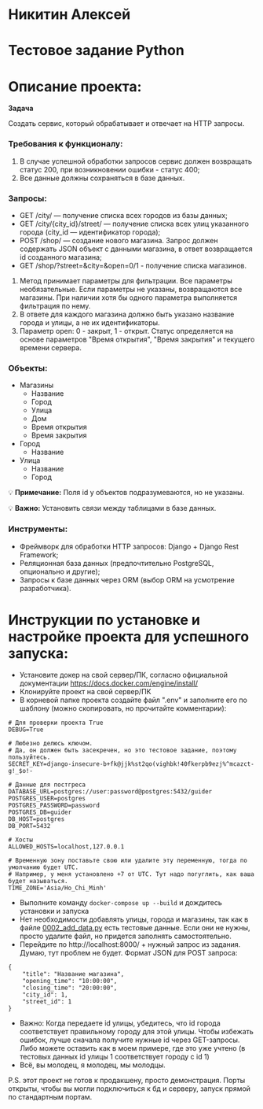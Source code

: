 # Никитин Алексей
# Тестовое задание Python
# Описание проекта:

**Задача**

Создать сервис, который обрабатывает и отвечает на HTTP запросы.


### **Требования к функционалу:**

1. В случае успешной обработки запросов сервис должен возвращать статус 200, при
возникновении ошибки - статус 400;
2. Все данные должны сохраняться в базе данных.

### **Запросы:**

- GET /city/ — получение списка всех городов из базы данных;
- GET /city/{city_id}/street/ — получение списка всех улиц указанного города
(city_id — идентификатор города);
- POST /shop/ — создание нового магазина. Запрос должен содержать JSON объект с
данными магазина, в ответ возвращается id созданного магазина;
- GET /shop/?street=&city=&open=0/1 - получение списка магазинов.

1. Метод принимает параметры для фильтрации. Все параметры необязательные. Если
параметры не указаны, возвращаются все магазины. При наличии хотя бы одного
параметра выполняется фильтрация по нему.
2. В ответе для каждого магазина должно быть указано название города и улицы, а не их идентификаторы.
3. Параметр open: 0 - закрыт, 1 - открыт. Статус определяется на основе параметров
"Время открытия", "Время закрытия" и текущего времени сервера.

### **Объекты:**

- Магазины
    - Название
    - Город
    - Улица
    - Дом
    - Время открытия
    - Время закрытия
- Город
    - Название
- Улица
    - Название
    - Город

💡 **Примечание:** Поля id у объектов подразумеваются, но не указаны.

💡 **Важно:** Установить связи между таблицами в базе данных.


### Инструменты:

- Фреймворк для обработки HTTP запросов: Django + Django Rest Framework;
- Реляционная база данных (предпочтительно PostgreSQL, опционально и другие);
- Запросы к базе данных через ORM (выбор ORM на усмотрение разработчика).


# Инструкции по установке и настройке проекта для успешного запуска:
- Установите докер на свой сервер/ПК, согласно официальной документации https://docs.docker.com/engine/install/
- Клонируйте проект на свой сервер/ПК
- В корневой папке проекта создайте файл ".env" и заполните его по шаблону (можно скопировать, но прочитайте комментарии):
```
# Для проверки проекта True
DEBUG=True 

# Любезно делюсь ключом. 
# Да, он должен быть засекречен, но это тестовое задание, поэтому пользуйтесь.
SECRET_KEY=django-insecure-b+fk@jjk%st2qo(vighbk!40fkerpb9ezj%^mcazct-g!_$o!- 

# Данные для постгреса
DATABASE_URL=postgres://user:password@postgres:5432/guider 
POSTGRES_USER=postgres
POSTGRES_PASSWORD=password
POSTGRES_DB=guider
DB_HOST=postgres
DB_PORT=5432

# Хосты 
ALLOWED_HOSTS=localhost,127.0.0.1

# Временную зону поставьте свою или удалите эту переменную, тогда по умолчанию будет UTC. 
# Например, у меня установлено +7 от UTC. Тут надо погуглить, как ваша будет называться.
TIME_ZONE='Asia/Ho_Chi_Minh'
```
- Выполните команду ```docker-compose up --build``` и дождитесь установки и запуска
- Нет необходимости добавлять улицы, города и магазины, так как в файле [0002_add_data.py](app%2Fmigrations%2F0002_add_data.py)
есть тестовые данные. Если они не нужны, просто удалите файл, но придется заполнять самостоятельно.
- Перейдите по http://localhost:8000/ + нужный запрос из задания. Думаю, тут проблем не будет. Формат JSON для POST запроса:
```
{
    "title": "Название магазина",
    "opening_time": "10:00:00",
    "closing_time": "20:00:00",
    "city_id": 1,
    "street_id": 1
}
```
- Важно: Когда передаете id улицы, убедитесь, что id города соответствует правильному городу для этой улицы. Чтобы избежать ошибок, лучше сначала получите нужные id через GET-запросы. Либо можете оставить как в моем примере, где это уже учтено (в тестовых данных id улицы 1 соответствует городу с id 1)
- Всё, вы молодец, я молодец, мы молодцы.


P.S. этот проект не готов к продакшену, просто демонстрация. Порты открыты, чтобы вы могли 
подключиться к бд и серверу, запуск прямой по стандартным портам.
